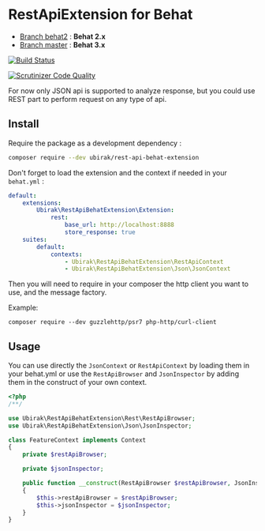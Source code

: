 # RestApiExtension for Behat
* [Branch behat2](https://github.com/ubirak/rest-api-behat-extension/tree/behat-2.x) : **Behat 2.x**
* [Branch master](https://github.com/ubirak/rest-api-behat-extension/tree/master) : **Behat 3.x**

[![Build Status](https://travis-ci.org/ubirak/rest-api-behat-extension.png?branch=master)](https://travis-ci.org/ubirak/rest-api-behat-extension)

[![Scrutinizer Code Quality](https://scrutinizer-ci.com/g/ubirak/rest-api-behat-extension/badges/quality-score.png?b=master)](https://scrutinizer-ci.com/g/ubirak/rest-api-behat-extension/?branch=master)

For now only JSON api is supported to analyze response, but you could use REST part to perform request on any type of api.

## Install

Require the package as a development dependency :

```sh
composer require --dev ubirak/rest-api-behat-extension
```

Don't forget to load the extension and the context if needed in your `behat.yml` :
```yaml
default:
    extensions:
        Ubirak\RestApiBehatExtension\Extension:
            rest:
                base_url: http://localhost:8888
                store_response: true
    suites:
        default:
            contexts:
                - Ubirak\RestApiBehatExtension\RestApiContext
                - Ubirak\RestApiBehatExtension\Json\JsonContext
```

Then you will need to require in your composer the http client you want to use, and the message factory.

Example:
```
composer require --dev guzzlehttp/psr7 php-http/curl-client
```

## Usage
You can use directly the `JsonContext` or `RestApiContext` by loading them in your behat.yml or use the `RestApiBrowser` and `JsonInspector` by adding them in the construct of your own context.

```php
<?php
/**/

use Ubirak\RestApiBehatExtension\Rest\RestApiBrowser;
use Ubirak\RestApiBehatExtension\Json\JsonInspector;

class FeatureContext implements Context
{
    private $restApiBrowser;

    private $jsonInspector;

    public function __construct(RestApiBrowser $restApiBrowser, JsonInspector $jsonInspector)
    {
        $this->restApiBrowser = $restApiBrowser;
        $this->jsonInspector = $jsonInspector;
    }
}
```
